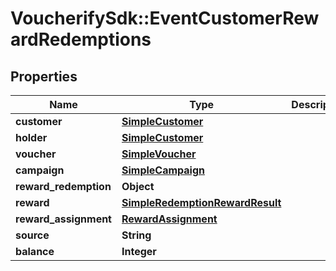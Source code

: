 # VoucherifySdk::EventCustomerRewardRedemptions

## Properties

| Name | Type | Description | Notes |
| ---- | ---- | ----------- | ----- |
| **customer** | [**SimpleCustomer**](SimpleCustomer.md) |  | [optional] |
| **holder** | [**SimpleCustomer**](SimpleCustomer.md) |  | [optional] |
| **voucher** | [**SimpleVoucher**](SimpleVoucher.md) |  | [optional] |
| **campaign** | [**SimpleCampaign**](SimpleCampaign.md) |  | [optional] |
| **reward_redemption** | **Object** |  | [optional] |
| **reward** | [**SimpleRedemptionRewardResult**](SimpleRedemptionRewardResult.md) |  | [optional] |
| **reward_assignment** | [**RewardAssignment**](RewardAssignment.md) |  | [optional] |
| **source** | **String** |  | [optional] |
| **balance** | **Integer** |  | [optional] |

